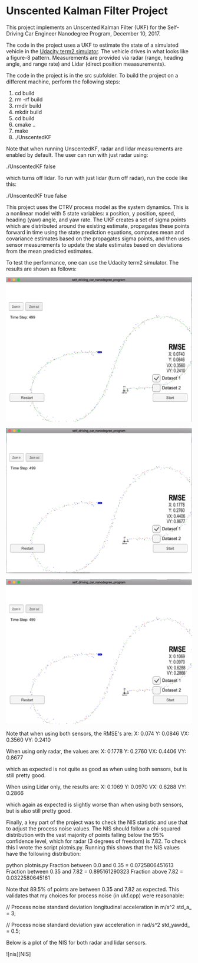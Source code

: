 # Unscented Kalman Filter Project
This project implements an Unscented Kalman Filter (UKF) for the Self-Driving Car Engineer Nanodegree Program, December 10, 2017.

The code in the project uses a UKF to estimate the state of a simulated vehicle in the [Udacity term2 simulator](https://github.com/udacity/self-driving-car-sim/releases). The vehicle drives in what looks like a figure-8 pattern. Measurements are provided via radar (range, heading angle, and range rate) and Lidar (direct position meaasurements).

The code in the project is in the src subfolder. To build the project on a different machine, perform the following steps:

1. cd build
2. rm -rf build
3. rmdir build
4. mkdir build
5. cd build
6. cmake ..
7. make
8. ./UnscentedKF

Note that when running UnscentedKF, radar and lidar measurements are enabled by default. The user can run with just radar using:

./UnscentedKF false

which turns off lidar. To run with just lidar (turn off radar), run the code like this:

./UnscentedKF true false

This project uses the CTRV process model as the system dynamics. This is a nonlinear model with 5 state variables: x position, y position, speed, heading (yaw) angle, and yaw rate. The UKF creates a set of sigma points which are distributed around the existing estimate, propagates these points forward in time using the state prediction equations, computes mean and covariance estimates based on the propagates sigma points, and then uses sensor measurements to update the state estimates based on deviations from the mean predicted estimates.

To test the performance, one can use the Udacity term2 simulator. The results are shown as follows:

![both_sensors](./results-both-sensors.png)

![radar_only](./results-radar-only.png)

![lidar_only](./results-lidar-only.png)

Note that when using both sensors, the RMSE's are:
X: 0.074
Y: 0.0846
VX: 0.3560
VY: 0.2410

When using only radar, the values are: 
X: 0.1778
Y: 0.2760
VX: 0.4406
VY: 0.8677

which as expected is not quite as good as when using both sensors, but is still pretty good. 

When using Lidar only, the results are:
X: 0.1069
Y: 0.0970
VX: 0.6288
VY: 0.2866

which again as expected is slightly worse than when using both sensors, but is also still pretty good.

Finally, a key part of the project was to check the NIS statistic and use that to adjust the process noise values. The NIS should follow a chi-squared distribution with the vast majority of points falling below the 95% confidence level, which for radar (3 degrees of freedom) is 7.82. To check this I wrote the script plotnis.py. Running this shows that the NIS values have the following distribution:

python plotnis.py 
Fraction between 0.0 and 0.35 = 0.0725806451613 
Fraction between 0.35 and 7.82 = 0.895161290323 
Fraction above 7.82 = 0.0322580645161 

Note that 89.5% of points are between 0.35 and 7.82 as expected. This validates that my choices for process noise (in ukf.cpp) were reasonable:

  // Process noise standard deviation longitudinal acceleration in m/s^2
  std_a_ = 3;

  // Process noise standard deviation yaw acceleration in rad/s^2
  std_yawdd_ = 0.5;

Below is a plot of the NIS for both radar and lidar sensors.

![nis][NIS]

